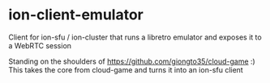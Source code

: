 # ion-client-emulator
Client for ion-sfu / ion-cluster that runs a libretro emulator and exposes it to a WebRTC session

Standing on the shoulders of https://github.com/giongto35/cloud-game :) This takes the core from cloud-game and turns it into an ion-sfu client
